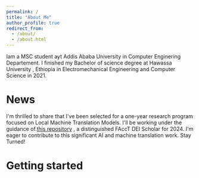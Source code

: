 ```yaml
---
permalink: /
title: "About Me"
author_profile: true
redirect_from: 
  - /about/
  - /about.html
---
```

Iam a MSC student ayt Addis Ababa University in Computer Enginering Departement. I finished my Bachelor of science degree at Hawassa University , Ethiopia in Electromechanical Engineering and Computer Science in 2021.




News
======
I'm thrilled to share that I've been selected for a one-year research program focused on Local Machine Translation Models. I'll be working under the guidance of.[this repository](https://hhnigatu.github.io/) , a distinguished FAccT DEI Scholar for 2024. I'm eager to contribute to this significant AI and machine translation work. Stay Turned!


Getting started
======
